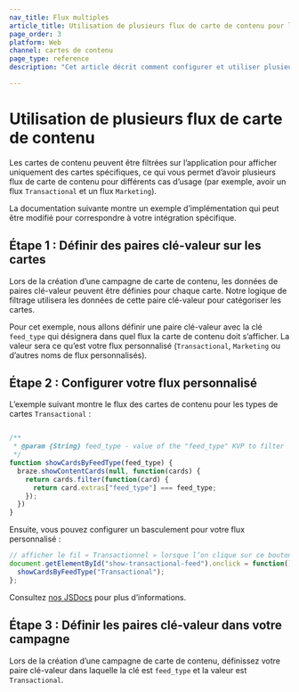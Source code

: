 ```yaml
---
nav_title: Flux multiples
article_title: Utilisation de plusieurs flux de carte de contenu pour le Web
page_order: 3
platform: Web
channel: cartes de contenu
page_type: reference
description: "Cet article décrit comment configurer et utiliser plusieurs flux de carte de contenu dans votre application Web."

---
```


# Utilisation de plusieurs flux de carte de contenu

Les cartes de contenu peuvent être filtrées sur l’application pour afficher uniquement des cartes spécifiques, ce qui vous permet d’avoir plusieurs flux de carte de contenu pour différents cas d’usage (par exemple, avoir un flux `Transactional` et un flux `Marketing`).

La documentation suivante montre un exemple d’implémentation qui peut être modifié pour correspondre à votre intégration spécifique.

## Étape 1 : Définir des paires clé-valeur sur les cartes

Lors de la création d’une campagne de carte de contenu, les données de paires clé-valeur peuvent être définies pour chaque carte. Notre logique de filtrage utilisera les données de cette paire clé-valeur pour catégoriser les cartes.

Pour cet exemple, nous allons définir une paire clé-valeur avec la clé `feed_type` qui désignera dans quel flux la carte de contenu doit s’afficher. La valeur sera ce qu’est votre flux personnalisé (`Transactional`, `Marketing` ou d’autres noms de flux personnalisés).

## Étape 2 : Configurer votre flux personnalisé

L’exemple suivant montre le flux des cartes de contenu pour les types de cartes `Transactional` :

```javascript

/**
 * @param {String} feed_type - value of the "feed_type" KVP to filter
 */
function showCardsByFeedType(feed_type) {
  braze.showContentCards(null, function(cards) {
    return cards.filter(function(card) {
      return card.extras["feed_type"] === feed_type;
    });
  })
}
```

Ensuite, vous pouvez configurer un basculement pour votre flux personnalisé :

```javascript
// afficher le fil « Transactionnel » lorsque l’on clique sur ce bouton
document.getElementById("show-transactional-feed").onclick = function() {
  showCardsByFeedType("Transactional"); 
};
```

Consultez [nos JSDocs](https://js.appboycdn.com/web-sdk/latest/doc/modules/braze.html#showcontentcards) pour plus d’informations.

## Étape 3 : Définir les paires clé-valeur dans votre campagne

Lors de la création d’une campagne de carte de contenu, définissez votre paire clé-valeur dans laquelle la clé est `feed_type` et la valeur est `Transactional`.
